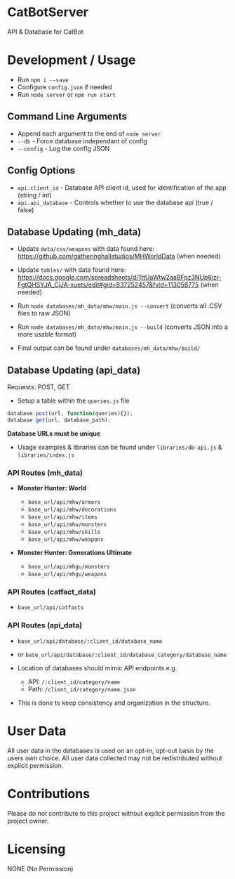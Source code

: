 # CatBotServer
API & Database for CatBot

# Development / Usage
- Run `npm i --save`
- Configure `config.json` if needed
- Run `node server` or `npm run start`

## Command Line Arguments
- Append each argument to the end of `node server`
- `--db` - Force database independant of config
- `--config` - Log the config JSON

## Config Options
- `api.client_id` - Database API client id, used for identification of the app (string / int)
- `api.api_database` - Controls whether to use the database api (true / false)

## Database Updating (mh_data)
- Update `data/csv/weapons` with data found here: https://github.com/gatheringhallstudios/MHWorldData (when needed)
- Update `tables/` with data found here: https://docs.google.com/spreadsheets/d/1ttUaWtw2aaBFpz3NUp6izr-FgtQHSYJA_CjJA-xuets/edit#gid=837252457&fvid=113058775 (when needed)

- Run `node databases/mh_data/mhw/main.js --convert` (converts all .CSV files to raw JSON)
- Run `node databases/mh_data/mhw/main.js --build` (converts JSON into a more usable format)
- Final output can be found under `databases/mh_data/mhw/build/`

## Database Updating (api_data)
Requests: POST, GET
- Setup a table within the `queries.js` file

```javascript
database.post(url, function(queries){});
database.get(url, database_path);
```

**Database URLs must be unique**
- Usage examples & libraries can be found under `libraries/db-api.js` & `libraries/index.js`

### API Routes (mh_data)
- **Monster Hunter: World**
  - `base_url/api/mhw/armors`
  - `base_url/api/mhw/decorations`
  - `base_url/api/mhw/items`
  - `base_url/api/mhw/monsters`
  - `base_url/api/mhw/skills`
  - `base_url/api/mhw/weapons`

- **Monster Hunter: Generations Ultimate**
  - `base_url/api/mhgu/monsters`
  - `base_url/api/mhgu/weapons`

### API Routes (catfact_data)
- `base_url/api/catfacts`

### API Routes (api_data)
- `base_url/api/database/:client_id/database_name`
- or `base_url/api/database/:client_id/database_category/database_name`

- Location of databases should mimic API endpoints e.g.
  - API: `/:client_id/category/name`
  - Path: `/client_id/category/name.json`
- This is done to keep consistency and organization in the structure. 

# User Data
All user data in the databases is used on an opt-in, opt-out basis by the users own choice.
All user data collected may not be redistributed without explicit permission.

# Contributions
Please do not contribute to this project without explicit permission from the project owner.

# Licensing
NONE (No Permission)